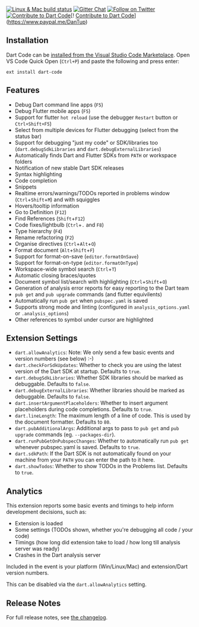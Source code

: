 [![Linux & Mac build status](https://travis-ci.org/Dart-Code/Dart-Code.svg?branch=master)](https://travis-ci.org/Dart-Code/Dart-Code) [![Gitter Chat](https://img.shields.io/badge/chat-online-blue.svg)](https://gitter.im/dart-code/Dart-Code) [![Follow on Twitter](https://img.shields.io/badge/twitter-dartcode-blue.svg)](https://twitter.com/DartCode) [![Contribute to Dart Code](https://img.shields.io/badge/help-contribute-551A8B.svg)](https://github.com/Dart-Code/Dart-Code/blob/master/CONTRIBUTING.md)[! [Contribute to Dart Code](https://img.shields.io/badge/help-donate-551A8B.svg)](https://www.paypal.me/DanTup)

<!--[![Windows build status](https://ci.appveyor.com/api/projects/status/github/Dart-Code/Dart-Code?branch=master&svg=true)](https://ci.appveyor.com/project/DanTup/dart-code)-->

## Installation

Dart Code can be [installed from the Visual Studio Code Marketplace](https://marketplace.visualstudio.com/items?itemName=DanTup.dart-code). Open VS Code Quick Open (`Ctrl+P`) and paste the following and press enter:

    ext install dart-code


## Features

- Debug Dart command line apps (`F5`)
- Debug Flutter mobile apps (`F5`)
- Support for flutter `hot reload` (use the debugger `Restart` button or `Ctrl+Shift+F5`)
- Select from multiple devices for Flutter debugging (select from the status bar)
- Support for debugging "just my code" or SDK/libraries too (`dart.debugSdkLibraries` and `dart.debugExternalLibraries`)
- Automatically finds Dart and Flutter SDKs from `PATH` or workspace folders
- Notification of new stable Dart SDK releases
- Syntax highlighting
- Code completion
- Snippets
- Realtime errors/warnings/TODOs reported in problems window (`Ctrl`+`Shift`+`M`) and with squiggles
- Hovers/tooltip information
- Go to Definition (`F12`)
- Find References (`Shift`+`F12`)
- Code fixes/lightbulb (`Ctrl`+`.` and `F8`)
- Type hierarchy (`F4`)
- Rename refactoring (`F2`)
- Organise directives (`Ctrl`+`Alt`+`O`)
- Format document (`Alt`+`Shift`+`F`)
- Support for format-on-save (`editor.formatOnSave`)
- Support for format-on-type (`editor.formatOnType`)
- Workspace-wide symbol search (`Ctrl`+`T`)
- Automatic closing braces/quotes
- Document symbol list/search with highlighting (`Ctrl`+`Shift`+`O`)
- Generation of analysis error reports for easy reporting to the Dart team 
- `pub get` and `pub upgrade` commands (and flutter equivilents)
- Automatically run `pub get` when `pubspec.yaml` is saved
- Supports strong mode and linting (configured in `analysis_options.yaml` or `.analysis_options`)
- Other references to symbol under cursor are highlighted


## Extension Settings

- `dart.allowAnalytics`: Note: We only send a few basic events and version numbers (see below) :-)
- `dart.checkForSdkUpdates`: Whether to check you are using the latest version of the Dart SDK at startup. Defaults to `true`.
- `dart.debugSdkLibraries`: Whether SDK libraries should be marked as debuggable. Defaults to `false`.
- `dart.debugExternalLibraries`: Whether libraries should be marked as debuggable. Defaults to `false`.
- `dart.insertArgumentPlaceholders`: Whether to insert argument placeholders during code completions. Defaults to `true`.
- `dart.lineLength`: The maximum length of a line of code. This is used by the document formatter. Defaults to `80`.
- `dart.pubAdditionalArgs`: Additional args to pass to `pub get` and `pub upgrade` commands (eg. `--packages-dir`).
- `dart.runPubGetOnPubspecChanges`: Whether to automatically run `pub get` whenever pubspec.yaml is saved. Defaults to `true`.
- `dart.sdkPath`: If the Dart SDK is not automatically found on your machine from your `PATH` you can enter the path to it here.
- `dart.showTodos`: Whether to show TODOs in the Problems list. Defaults to `true`.


## Analytics

This extension reports some basic events and timings to help inform development decisions, such as:

- Extension is loaded
- Some settings (TODOs shown, whether you're debugging all code / your code)
- Timings (how long did extension take to load / how long till analysis server was ready)
- Crashes in the Dart analysis server

Included in the event is your platform (Win/Linux/Mac) and extension/Dart version numbers.

This can be disabled via the `dart.allowAnalytics` setting.  


## Release Notes

For full release notes, see [the changelog](https://github.com/Dart-Code/Dart-Code/blob/master/CHANGELOG.md).
